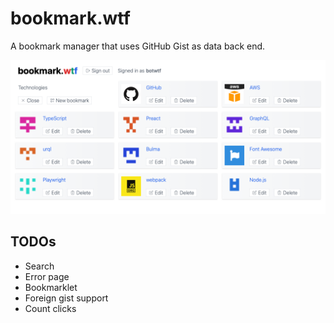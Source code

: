 # bookmark.wtf

A bookmark manager that uses GitHub Gist as data back end.

<a href="https://bookmark.wtf/9803bde974539a8992c0515b28db439b"><img src="./screenshot.png"/></a>

## TODOs

- Search
- Error page
- Bookmarklet
- Foreign gist support
- Count clicks
